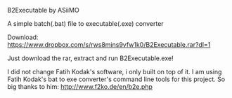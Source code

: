 B2Executable by ASiiMO

A simple batch(.bat) file to executable(.exe) converter


Download: https://www.dropbox.com/s/rws8mins9vfw1k0/B2Executable.rar?dl=1

Just download the rar, extract and run B2Executable.exe!


I did not change Fatih Kodak's software, i only built on top of it.
I am using Fatih Kodak's bat to exe converter's command line tools for this project.
So big thanks to him:
http://www.f2ko.de/en/b2e.php

